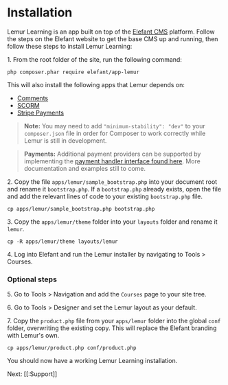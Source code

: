 # Installation

Lemur Learning is an app built on top of the [Elefant CMS](http://www.elefantcms.com/download) platform.
Follow the steps on the Elefant website to get the base CMS up and running,
then follow these steps to install Lemur Learning:

1\. From the root folder of the site, run the following command:

	php composer.phar require elefant/app-lemur

This will also install the following apps that Lemur depends on:

* [Comments](https://github.com/jbroadway/comments)
* [SCORM](https://github.com/jbroadway/scorm)
* [Stripe Payments](https://github.com/jbroadway/stripe)

> **Note:** You may need to add `"minimum-stability": "dev"` to your `composer.json`
> file in order for Composer to work correctly while Lemur is still in development.

> **Payments:** Additional payment providers can be supported by implementing the
> [payment handler interface found here](https://github.com/jbroadway/stripe#creating-a-member-payment-or-subscription-form).
> More documentation and examples still to come.

2\. Copy the file `apps/lemur/sample_bootstrap.php` into your document root and rename
it `bootstrap.php`. If a `bootstrap.php` already exists, open the file and add the
relevant lines of code to your existing `bootstrap.php` file.

	cp apps/lemur/sample_bootstrap.php bootstrap.php

3\. Copy the `apps/lemur/theme` folder into your `layouts` folder and rename it `lemur`.

	cp -R apps/lemur/theme layouts/lemur

4\. Log into Elefant and run the Lemur installer by navigating to Tools > Courses.

### Optional steps

5\. Go to Tools > Navigation and add the `Courses` page to your site tree.

6\. Go to Tools > Designer and set the Lemur layout as your default.

7\. Copy the `product.php` file from your `apps/lemur` folder into the global
`conf` folder, overwriting the existing copy. This will replace the Elefant
branding with Lemur's own.

	cp apps/lemur/product.php conf/product.php

You should now have a working Lemur Learning installation.

Next: [[:Support]]